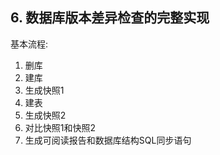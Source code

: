 ## 6. 数据库版本差异检查的完整实现

基本流程: 

1. 删库
2. 建库
3. 生成快照1
4. 建表
5. 生成快照2
6. 对比快照1和快照2
7. 生成可阅读报告和数据库结构SQL同步语句